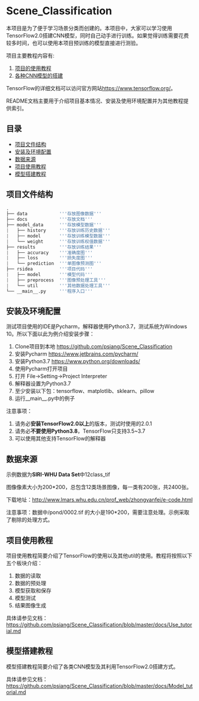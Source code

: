# Scene_Classification

本项目是为了便于学习场景分类而创建的。本项目中，大家可以学习使用TensorFlow2.0搭建CNN模型，同时自己动手进行训练。如果觉得训练需要花费较多时间，也可以使用本项目预训练的模型直接进行测验。

项目主要教程内容有:

1. [项目的使用教程](https://github.com/psiang/Scene_Classification/blob/master/docs/Use_tutorial.md)
2. [各种CNN模型的搭建](https://github.com/psiang/Scene_Classification/blob/master/docs/Model_tutorial.md)

TensorFlow的详细文档可以访问官方网站<https://www.tensorflow.org/>。

README文档主要用于介绍项目基本情况、安装及使用环境配置并为其他教程提供索引。

## 目录

- [项目文件结构](#项目文件结构)
- [安装及环境配置](#安装及环境配置)
- [数据来源](#数据来源)
- [项目使用教程](#项目使用教程)
- [模型搭建教程](#模型搭建教程)

## 项目文件结构

```python
.
├── data            '''存放图像数据'''
├── docs            '''存放文档'''
├── model_data      '''存放模型数据'''
|   ├── history     '''存放训练历史数据'''
|   ├── model       '''存放训练模型数据'''
|   └── weight      '''存放训练权值数据'''
├── results         '''存放训练结果'''
|   ├── accuracy    '''准确度图'''
|   ├── loss        '''损失度图'''
|   └── prediction  '''单图像预测图'''
├── rsidea          '''项目代码'''
|   ├── model       '''模型代码'''
|   ├── preprocess  '''图像预处理工具'''
|   └── util        '''其他数据处理工具'''
└── __main__.py     '''程序入口'''
```

## 安装及环境配置

测试项目使用的IDE是Pycharm，解释器使用Python3.7，测试系统为Windows 10。所以下面以此为例介绍安装步骤：

1. Clone项目到本地 <https://github.com/psiang/Scene_Classification>
2. 安装Pycharm <https://www.jetbrains.com/pycharm/>
3. 安装Python3.7 <https://www.python.org/downloads/>
4. 使用Pycharm打开项目
5. 打开 File->Setting->Project Interpreter
6. 解释器设置为Python3.7
7. 至少安装以下包：tensorflow、matplotlib、sklearn、pillow
8. 运行__main__.py中的例子

注意事项：

1. 请务必**安装TensorFlow2.0以上**的版本，测试时使用的2.0.1
2. 请务必**不要使用Python3.8**，TensorFlow只支持3.5~3.7
3. 可以使用其他支持TensorFlow的解释器

## 数据来源

示例数据为**SIRI-WHU Data Set**中12class_tif

图像像素大小为200*200，总包含12类场景图像，每一类有200张，共2400张。

下载地址：<http://www.lmars.whu.edu.cn/prof_web/zhongyanfei/e-code.html>

注意事项：数据中/pond/0002.tif 的大小是190*200，需要注意处理。示例采取了剔除的处理方式。

## 项目使用教程

项目使用教程简要介绍了TensorFlow的使用以及其他util的使用。教程将按照以下五个板块介绍：

1. 数据的读取
2. 数据的预处理
3. 模型获取和保存
4. 模型测试
5. 结果图像生成

具体请参见文档：<https://github.com/psiang/Scene_Classification/blob/master/docs/Use_tutorial.md>

## 模型搭建教程

模型搭建教程简要介绍了各类CNN模型及其利用TensorFlow2.0搭建方式。

具体请参见文档：<https://github.com/psiang/Scene_Classification/blob/master/docs/Model_tutorial.md>
